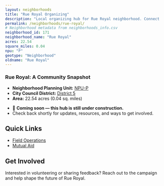```yaml
---
layout: neighborhoods
title: "Rue Royal Organizing"
description: "Local organizing hub for Rue Royal neighborhood. Connect with field operations, mutual aid, and community organizing efforts."
permalink: /neighborhoods/rue-royal/
# Neighborhood metadata from neighborhoods_info.csv
neighborhood_id: 171
neighborhood_name: "Rue Royal"
acres: 22.54
square_miles: 0.04
npu: "P"
geotype: "Neighborhood"
oldname: "Rue Royal"
---
```


### **Rue Royal: A Community Snapshot**

  * **Neighborhood Planning Unit:** [NPU-P](https://www.atlantaga.gov/government/departments/city-planning/neighborhood-planning-units/neighborhood-and-npu-contacts)
  * **City Council District:** [District 5](https://citycouncil.atlantaga.gov/council-members)
  * **Area:** 22.54 acres (0.04 sq. miles)

- 🚧 **Coming soon — this hub is still under construction.**
- Check back shortly for updates, resources, and ways to get involved.

## Quick Links

- [Field Operations](./field-ops/)
- [Mutual Aid](./mutual-aid/)

## Get Involved

Interested in volunteering or sharing feedback? Reach out to the campaign and help shape the future of Rue Royal.
